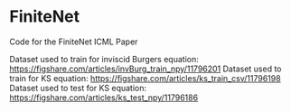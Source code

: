 # FiniteNet
Code for the FiniteNet ICML Paper

Dataset used to train for inviscid Burgers equation: https://figshare.com/articles/invBurg_train_npy/11796201
Dataset used to train for KS equation: https://figshare.com/articles/ks_train_csv/11796198
Dataset used to test for KS equation: https://figshare.com/articles/ks_test_npy/11796186
